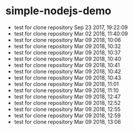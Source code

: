# simple-nodejs-demo
* test for clone repository Sep 23 2017, 19:22:09
* test for clone repository Mar 02 2018, 11:40:09
* test for clone repository Mar 09 2018, 10:06
* test for clone repository Mar 09 2018, 10:32
* test for clone repository Mar 09 2018, 10:37
* test for clone repository Mar 09 2018, 10:40
* test for clone repository Mar 09 2018, 10:41
* test for clone repository Mar 09 2018, 10:42
* test for clone repository Mar 09 2018, 10:43
* test for clone repository Mar 09 2018, 11:01
* test for clone repository Mar 09 2018, 11:10
* test for clone repository Mar 09 2018, 12:47
* test for clone repository Mar 09 2018, 12:52
* test for clone repository Mar 09 2018, 12:55
* test for clone repository Mar 09 2018, 12:59
* test for clone repository Mar 09 2018, 13:06

